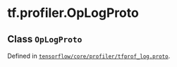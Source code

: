<div itemscope itemtype="http://developers.google.com/ReferenceObject">
<meta itemprop="name" content="tf.profiler.OpLogProto" />
</div>

# tf.profiler.OpLogProto

## Class `OpLogProto`





Defined in [`tensorflow/core/profiler/tfprof_log.proto`](https://www.tensorflow.org/code/tensorflow/core/profiler/tfprof_log.proto).



